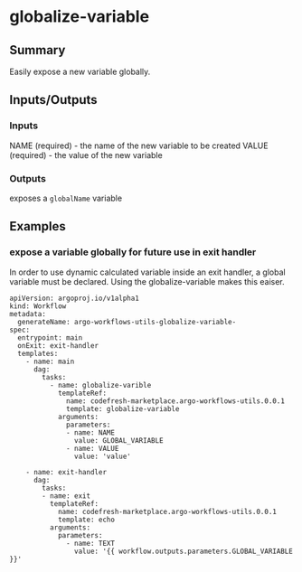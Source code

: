 # globalize-variable

## Summary
Easily expose a new variable globally.

## Inputs/Outputs

### Inputs
NAME (required) - the name of the new variable to be created
VALUE (required) - the value of the new variable

### Outputs
exposes a `globalName` variable

## Examples

### expose a variable globally for future use in exit handler
In order to use dynamic calculated variable inside an exit handler, a global variable must be declared.
Using the globalize-variable makes this eaiser.

```
apiVersion: argoproj.io/v1alpha1
kind: Workflow
metadata:
  generateName: argo-workflows-utils-globalize-variable-
spec:
  entrypoint: main
  onExit: exit-handler
  templates:
    - name: main
      dag:
        tasks:
          - name: globalize-varible
            templateRef:
              name: codefresh-marketplace.argo-workflows-utils.0.0.1
              template: globalize-variable
            arguments:
              parameters:
              - name: NAME
                value: GLOBAL_VARIABLE
              - name: VALUE
                value: 'value'

    - name: exit-handler
      dag:
        tasks:
        - name: exit
          templateRef:
            name: codefresh-marketplace.argo-workflows-utils.0.0.1
            template: echo
          arguments:
            parameters:
              - name: TEXT
                value: '{{ workflow.outputs.parameters.GLOBAL_VARIABLE }}'

```
